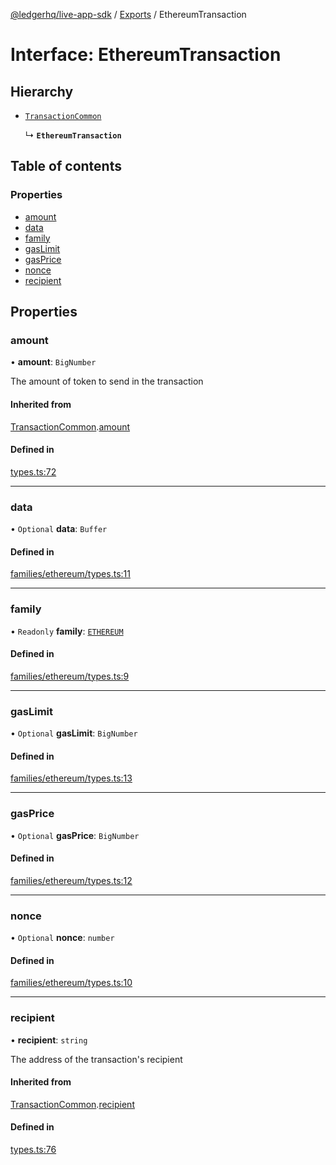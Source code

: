 [@ledgerhq/live-app-sdk](../README.md) / [Exports](../modules.md) / EthereumTransaction

# Interface: EthereumTransaction

## Hierarchy

- [`TransactionCommon`](TransactionCommon.md)

  ↳ **`EthereumTransaction`**

## Table of contents

### Properties

- [amount](EthereumTransaction.md#amount)
- [data](EthereumTransaction.md#data)
- [family](EthereumTransaction.md#family)
- [gasLimit](EthereumTransaction.md#gaslimit)
- [gasPrice](EthereumTransaction.md#gasprice)
- [nonce](EthereumTransaction.md#nonce)
- [recipient](EthereumTransaction.md#recipient)

## Properties

### amount

• **amount**: `BigNumber`

The amount of token to send in the transaction

#### Inherited from

[TransactionCommon](TransactionCommon.md).[amount](TransactionCommon.md#amount)

#### Defined in

[types.ts:72](https://github.com/LedgerHQ/live-app-sdk/blob/72b3e13/src/types.ts#L72)

___

### data

• `Optional` **data**: `Buffer`

#### Defined in

[families/ethereum/types.ts:11](https://github.com/LedgerHQ/live-app-sdk/blob/72b3e13/src/families/ethereum/types.ts#L11)

___

### family

• `Readonly` **family**: [`ETHEREUM`](../enums/FAMILIES.md#ethereum)

#### Defined in

[families/ethereum/types.ts:9](https://github.com/LedgerHQ/live-app-sdk/blob/72b3e13/src/families/ethereum/types.ts#L9)

___

### gasLimit

• `Optional` **gasLimit**: `BigNumber`

#### Defined in

[families/ethereum/types.ts:13](https://github.com/LedgerHQ/live-app-sdk/blob/72b3e13/src/families/ethereum/types.ts#L13)

___

### gasPrice

• `Optional` **gasPrice**: `BigNumber`

#### Defined in

[families/ethereum/types.ts:12](https://github.com/LedgerHQ/live-app-sdk/blob/72b3e13/src/families/ethereum/types.ts#L12)

___

### nonce

• `Optional` **nonce**: `number`

#### Defined in

[families/ethereum/types.ts:10](https://github.com/LedgerHQ/live-app-sdk/blob/72b3e13/src/families/ethereum/types.ts#L10)

___

### recipient

• **recipient**: `string`

The address of the transaction's recipient

#### Inherited from

[TransactionCommon](TransactionCommon.md).[recipient](TransactionCommon.md#recipient)

#### Defined in

[types.ts:76](https://github.com/LedgerHQ/live-app-sdk/blob/72b3e13/src/types.ts#L76)
